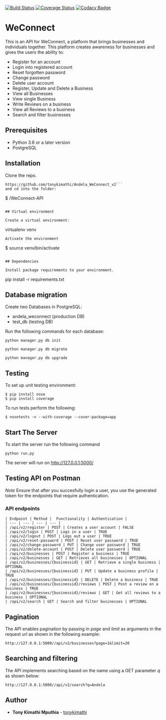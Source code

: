 [![Build Status](https://travis-ci.org/tonykimathi/Andela_WeConnect_v2.svg?branch=ft-get-all-user-reviews-157660976)](https://travis-ci.org/tonykimathi/Andela_WeConnect_v2)
[![Coverage Status](https://coveralls.io/repos/github/tonykimathi/Andela_WeConnect_v2/badge.svg?branch=ft-get-all-user-reviews-157660976)](https://coveralls.io/github/tonykimathi/Andela_WeConnect_v2?branch=ft-get-all-user-reviews-157660976)
[![Codacy Badge](https://api.codacy.com/project/badge/Grade/51c2106d3a9842aabe2c996e22537d6a)](https://www.codacy.com/app/tonykimathi/Andela_WeConnect_v2?utm_source=github.com&amp;utm_medium=referral&amp;utm_content=tonykimathi/Andela_WeConnect_v2&amp;utm_campaign=Badge_Grade)

# WeConnect

This is an API for WeConnect, a platform that brings businesses and individuals together. This platform creates awareness for businesses and gives the users the ability to:

- Register for an account
- Login into registered account
- Reset forgotten password
- Change password
- Delete user account
- Register, Update and Delete a Business
- View all Businesses
- View single Business
- Write Reviews on a business
- View all Reviews to a business
- Search and filter businesses

## Prerequisites

- Python 3.6 or a later version
- PostgreSQL

## Installation

Clone the repo.
```
https://github.com/tonykimathi/Andela_WeConnect_v2```
and cd into the folder:
```
$ /WeConnect-API
```

## Virtual environment

Create a virtual environment:
```
virtualenv venv
```
Activate the environment
```
$ source venv/bin/activate
```

## Dependencies

Install package requirements to your environment.
```
pip install -r requirements.txt

## Database migration

Create two Databases in PostgreSQL:
- andela_weconnect (production DB)
- test_db (testing DB)

Run the following commands for each database:
```
python manager.py db init

python manager.py db migrate

python manager.py db upgrade

```

## Testing

To set up unit testing environment:
```
$ pip install nose
$ pip install coverage
```

To run tests perform the following:
```
$ nosetests -v --with-coverage --cover-package=app
```

## Start The Server

To start the server run the following command
```
python run.py
```
The server will run on http://127.0.0.1:5000/

## Testing API on Postman

*Note* Ensure that after you succesfully login a user, you use the generated token for the endpoints that require authentication. 

### API endpoints

```
| Endpoint | Method |  Functionality | Authentication |
| --- | --- | --- | --- |
| /api/v2/register | POST | Creates a user account | FALSE
| /api/v2/login | POST | Logs in a user | TRUE
| /api/v2/logout | POST | Logs out a user | TRUE
| /api/v2/reset-password | POST | Reset user password | TRUE
| /api/v2/change-password | PUT | Change user password | TRUE
| /api/v2/delete-account | POST | Delete user password | TRUE
| /api/v2/businesses | POST | Register a business | TRUE
| /api/v2/businesses | GET | Retrieves all businesses | OPTIONAL 
| /api/v2/businesses/{businessid} | GET | Retrieve a single business | OPTIONAL
| /api/v2/businesses/{businessid} | PUT | Update a business profile | TRUE
| /api/v2/businesses/{businessid} | DELETE | Delete a business | TRUE
| /api/v2/businesses/{businessid}/reviews | POST | Post a review on a business | TRUE
| /api/v2/businesses/{businessid}/reviews | GET | Get all reviews to a business | OPTIONAL
| /api/v2/search | GET | Search and filter businesses | OPTIONAL

```
## Pagination

The API enables pagination by passing in *page* and *limit* as arguments in the request url as shown in the following example:

```
http://127.0.0.1:5000//api/v2/businesses?page=1&limit=20

```

## Searching and filtering

The API implements searching based on the name using a GET parameter *q* as shown below:
```
http://127.0.0.1:5000//api/v2/search?q=Andela
```

## Author

* **Tony Kimathi Mputhia** - [tonykimathi](https://github.com/tonykimathi)

